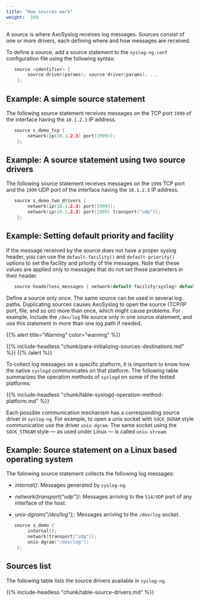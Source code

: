 ```yaml
---
title: "How sources work"
weight:  100
---
```

<!-- DISCLAIMER: This file is based on the syslog-ng Open Source Edition documentation https://github.com/balabit/syslog-ng-ose-guides/commit/2f4a52ee61d1ea9ad27cb4f3168b95408fddfdf2 and is used under the terms of The syslog-ng Open Source Edition Documentation License. The file has been modified by Axoflow. -->

A source is where AxoSyslog receives log messages. Sources consist of one or more drivers, each defining where and how messages are received.

To define a source, add a source statement to the `syslog-ng.conf` configuration file using the following syntax:

```c
   source <identifier> {
        source-driver(params); source-driver(params); ...
    };
```


## Example: A simple source statement

The following source statement receives messages on the TCP port `1999` of the interface having the `10.1.2.3` IP address.

```c
   source s_demo_tcp {
        network(ip(10.1.2.3) port(1999));
    };
```



## Example: A source statement using two source drivers

The following source statement receives messages on the `1999` TCP port and the `1999` UDP port of the interface having the `10.1.2.3` IP address.

```c
   source s_demo_two_drivers {
        network(ip(10.1.2.3) port(1999));
        network(ip(10.1.2.3) port(1999) transport("udp"));
    };
```



## Example: Setting default priority and facility

If the message received by the source does not have a proper syslog header, you can use the `default-facility()` and `default-priority()` options to set the facility and priority of the messages. Note that these values are applied only to messages that do not set these parameters in their header.

```c
   source headerless_messages { network(default-facility(syslog) default-priority(emerg)); };
```


Define a source only once. The same source can be used in several log paths. Duplicating sources causes AxoSyslog to open the source (TCP/IP port, file, and so on) more than once, which might cause problems. For example, include the `/dev/log` file source only in one source statement, and use this statement in more than one log path if needed.

{{% alert title="Warning" color="warning" %}}

{{% include-headless "chunk/para-initializing-sources-destinations.md" %}} {{% /alert %}}

To collect log messages on a specific platform, it is important to know how the native `syslogd` communicates on that platform. The following table summarizes the operation methods of `syslogd` on some of the tested platforms:

{{% include-headless "chunk/table-syslogd-operation-method-platform.md" %}}

Each possible communication mechanism has a corresponding source driver in `syslog-ng`. For example, to open a unix socket with `SOCK_DGRAM` style communication use the driver `unix-dgram`. The same socket using the `SOCK_STREAM` style — as used under Linux — is called `unix-stream`.


## Example: Source statement on a Linux based operating system

The following source statement collects the following log messages:

  - *internal()*: Messages generated by `syslog-ng`.

  - *network(transport("udp"))*: Messages arriving to the `514/UDP` port of any interface of the host.

  - *unix-dgram("/dev/log");*: Messages arriving to the `/dev/log` socket.

```c
   source s_demo {
        internal();
        network(transport("udp"));
        unix-dgram("/dev/log");
    };
```

## Sources list

The following table lists the source drivers available in `syslog-ng`.

{{% include-headless "chunk/table-source-drivers.md" %}}
